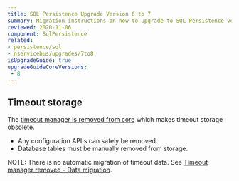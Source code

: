 ```yaml
---
title: SQL Persistence Upgrade Version 6 to 7
summary: Migration instructions on how to upgrade to SQL Persistence version 7
reviewed: 2020-11-06
component: SqlPersistence
related:
- persistence/sql
- nservicebus/upgrades/7to8
isUpgradeGuide: true
upgradeGuideCoreVersions:
 - 8
---
```


## Timeout storage

The [timeout manager is removed from core](/nservicebus/upgrades/7to8/#timeout-manager-removed) which makes timeout storage obsolete.

- Any configuration API's can safely be removed.
- Database tables must be manually removed from storage.

NOTE: There is no automatic migration of timeout data. See [Timeout manager removed - Data migration](/nservicebus/upgrades/7to8/#timeout-manager-removed-data-migration).
